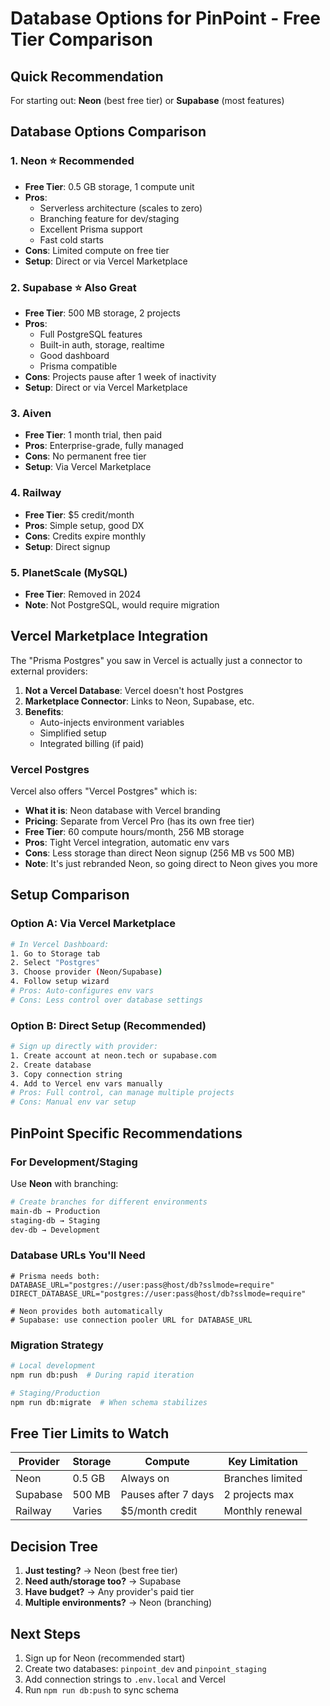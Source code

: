 # **Database Options for PinPoint - Free Tier Comparison**

## **Quick Recommendation**

For starting out: **Neon** (best free tier) or **Supabase** (most features)

## **Database Options Comparison**

### **1. Neon** ⭐ Recommended

- **Free Tier**: 0.5 GB storage, 1 compute unit
- **Pros**:
  - Serverless architecture (scales to zero)
  - Branching feature for dev/staging
  - Excellent Prisma support
  - Fast cold starts
- **Cons**: Limited compute on free tier
- **Setup**: Direct or via Vercel Marketplace

### **2. Supabase** ⭐ Also Great

- **Free Tier**: 500 MB storage, 2 projects
- **Pros**:
  - Full PostgreSQL features
  - Built-in auth, storage, realtime
  - Good dashboard
  - Prisma compatible
- **Cons**: Projects pause after 1 week of inactivity
- **Setup**: Direct or via Vercel Marketplace

### **3. Aiven**

- **Free Tier**: 1 month trial, then paid
- **Pros**: Enterprise-grade, fully managed
- **Cons**: No permanent free tier
- **Setup**: Via Vercel Marketplace

### **4. Railway**

- **Free Tier**: $5 credit/month
- **Pros**: Simple setup, good DX
- **Cons**: Credits expire monthly
- **Setup**: Direct signup

### **5. PlanetScale** (MySQL)

- **Free Tier**: Removed in 2024
- **Note**: Not PostgreSQL, would require migration

## **Vercel Marketplace Integration**

The "Prisma Postgres" you saw in Vercel is actually just a connector to external providers:

1. **Not a Vercel Database**: Vercel doesn't host Postgres
2. **Marketplace Connector**: Links to Neon, Supabase, etc.
3. **Benefits**:
   - Auto-injects environment variables
   - Simplified setup
   - Integrated billing (if paid)

### **Vercel Postgres**

Vercel also offers "Vercel Postgres" which is:

- **What it is**: Neon database with Vercel branding
- **Pricing**: Separate from Vercel Pro (has its own free tier)
- **Free Tier**: 60 compute hours/month, 256 MB storage
- **Pros**: Tight Vercel integration, automatic env vars
- **Cons**: Less storage than direct Neon signup (256 MB vs 500 MB)
- **Note**: It's just rebranded Neon, so going direct to Neon gives you more

## **Setup Comparison**

### **Option A: Via Vercel Marketplace**

```bash
# In Vercel Dashboard:
1. Go to Storage tab
2. Select "Postgres"
3. Choose provider (Neon/Supabase)
4. Follow setup wizard
# Pros: Auto-configures env vars
# Cons: Less control over database settings
```

### **Option B: Direct Setup** (Recommended)

```bash
# Sign up directly with provider:
1. Create account at neon.tech or supabase.com
2. Create database
3. Copy connection string
4. Add to Vercel env vars manually
# Pros: Full control, can manage multiple projects
# Cons: Manual env var setup
```

## **PinPoint Specific Recommendations**

### **For Development/Staging**

Use **Neon** with branching:

```bash
# Create branches for different environments
main-db → Production
staging-db → Staging
dev-db → Development
```

### **Database URLs You'll Need**

```env
# Prisma needs both:
DATABASE_URL="postgres://user:pass@host/db?sslmode=require"
DIRECT_DATABASE_URL="postgres://user:pass@host/db?sslmode=require"

# Neon provides both automatically
# Supabase: use connection pooler URL for DATABASE_URL
```

### **Migration Strategy**

```bash
# Local development
npm run db:push  # During rapid iteration

# Staging/Production
npm run db:migrate  # When schema stabilizes
```

## **Free Tier Limits to Watch**

| Provider | Storage | Compute             | Key Limitation   |
| -------- | ------- | ------------------- | ---------------- |
| Neon     | 0.5 GB  | Always on           | Branches limited |
| Supabase | 500 MB  | Pauses after 7 days | 2 projects max   |
| Railway  | Varies  | $5/month credit     | Monthly renewal  |

## **Decision Tree**

1. **Just testing?** → Neon (best free tier)
2. **Need auth/storage too?** → Supabase
3. **Have budget?** → Any provider's paid tier
4. **Multiple environments?** → Neon (branching)

## **Next Steps**

1. Sign up for Neon (recommended start)
2. Create two databases: `pinpoint_dev` and `pinpoint_staging`
3. Add connection strings to `.env.local` and Vercel
4. Run `npm run db:push` to sync schema
